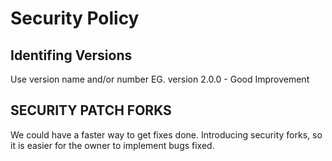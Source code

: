 # Security Policy

## Identifing Versions
Use version name and/or number
EG. version 2.0.0 - Good Improvement

## SECURITY PATCH FORKS
We could have a faster way to get fixes done. Introducing security forks, so it is easier for the owner to implement bugs fixed.

